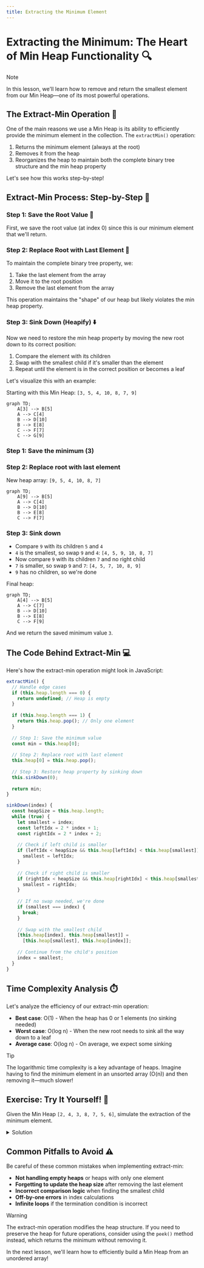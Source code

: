 ```yaml
---
title: Extracting the Minimum Element
---
```


# Extracting the Minimum: The Heart of Min Heap Functionality 🔍

> [!NOTE]
> In this lesson, we'll learn how to remove and return the smallest element from our Min Heap—one of its most powerful operations.

## The Extract-Min Operation 🎯

One of the main reasons we use a Min Heap is its ability to efficiently provide the minimum element in the collection. The `extractMin()` operation:

1. Returns the minimum element (always at the root)
2. Removes it from the heap
3. Reorganizes the heap to maintain both the complete binary tree structure and the min heap property

Let's see how this works step-by-step!

## Extract-Min Process: Step-by-Step 📝

### Step 1: Save the Root Value 💾

First, we save the root value (at index 0) since this is our minimum element that we'll return.

### Step 2: Replace Root with Last Element 🔄

To maintain the complete binary tree property, we:
1. Take the last element from the array
2. Move it to the root position
3. Remove the last element from the array

This operation maintains the "shape" of our heap but likely violates the min heap property.

### Step 3: Sink Down (Heapify) ⬇️

Now we need to restore the min heap property by moving the new root down to its correct position:

1. Compare the element with its children
2. Swap with the smallest child if it's smaller than the element
3. Repeat until the element is in the correct position or becomes a leaf

Let's visualize this with an example:

Starting with this Min Heap: `[3, 5, 4, 10, 8, 7, 9]`

```mermaid
graph TD;
    A[3] --> B[5]
    A --> C[4]
    B --> D[10]
    B --> E[8]
    C --> F[7]
    C --> G[9]
```

### Step 1: Save the minimum (3)

### Step 2: Replace root with last element
New heap array: `[9, 5, 4, 10, 8, 7]`

```mermaid
graph TD;
    A[9] --> B[5]
    A --> C[4]
    B --> D[10]
    B --> E[8]
    C --> F[7]
```

### Step 3: Sink down
- Compare `9` with its children `5` and `4`
- `4` is the smallest, so swap `9` and `4`: `[4, 5, 9, 10, 8, 7]`
- Now compare `9` with its children `7` and no right child
- `7` is smaller, so swap `9` and `7`: `[4, 5, 7, 10, 8, 9]`
- `9` has no children, so we're done

Final heap:

```mermaid
graph TD;
    A[4] --> B[5]
    A --> C[7]
    B --> D[10]
    B --> E[8]
    C --> F[9]
```

And we return the saved minimum value `3`.

## The Code Behind Extract-Min 💻

Here's how the extract-min operation might look in JavaScript:

```javascript
extractMin() {
  // Handle edge cases
  if (this.heap.length === 0) {
    return undefined; // Heap is empty
  }
  
  if (this.heap.length === 1) {
    return this.heap.pop(); // Only one element
  }
  
  // Step 1: Save the minimum value
  const min = this.heap[0];
  
  // Step 2: Replace root with last element
  this.heap[0] = this.heap.pop();
  
  // Step 3: Restore heap property by sinking down
  this.sinkDown(0);
  
  return min;
}

sinkDown(index) {
  const heapSize = this.heap.length;
  while (true) {
    let smallest = index;
    const leftIdx = 2 * index + 1;
    const rightIdx = 2 * index + 2;
    
    // Check if left child is smaller
    if (leftIdx < heapSize && this.heap[leftIdx] < this.heap[smallest]) {
      smallest = leftIdx;
    }
    
    // Check if right child is smaller
    if (rightIdx < heapSize && this.heap[rightIdx] < this.heap[smallest]) {
      smallest = rightIdx;
    }
    
    // If no swap needed, we're done
    if (smallest === index) {
      break;
    }
    
    // Swap with the smallest child
    [this.heap[index], this.heap[smallest]] = 
      [this.heap[smallest], this.heap[index]];
    
    // Continue from the child's position
    index = smallest;
  }
}
```

## Time Complexity Analysis ⏱️

Let's analyze the efficiency of our extract-min operation:

- **Best case**: O(1) - When the heap has 0 or 1 elements (no sinking needed)
- **Worst case**: O(log n) - When the new root needs to sink all the way down to a leaf
- **Average case**: O(log n) - On average, we expect some sinking

> [!TIP]
> The logarithmic time complexity is a key advantage of heaps. Imagine having to find the minimum element in an unsorted array (O(n)) and then removing it—much slower!

## Exercise: Try It Yourself! 🧠

Given the Min Heap `[2, 4, 3, 8, 7, 5, 6]`, simulate the extraction of the minimum element.

<details>
<summary>Solution</summary>

Initial heap: `[2, 4, 3, 8, 7, 5, 6]`

1. Save minimum: `2`
2. Replace root with last element: `[6, 4, 3, 8, 7, 5]`
3. Sink down:
   - Compare `6` with children `4` and `3`
   - `3` is smallest, so swap: `[3, 4, 6, 8, 7, 5]`
   - Compare `6` with children `8` and `5`
   - `5` is smallest, so swap: `[3, 4, 5, 8, 7, 6]`
   - `6` has no children, so we're done

Final heap: `[3, 4, 5, 8, 7, 6]`
Return value: `2`
</details>

## Common Pitfalls to Avoid ⚠️

Be careful of these common mistakes when implementing extract-min:

- **Not handling empty heaps** or heaps with only one element
- **Forgetting to update the heap size** after removing the last element
- **Incorrect comparison logic** when finding the smallest child
- **Off-by-one errors** in index calculations
- **Infinite loops** if the termination condition is incorrect

> [!WARNING]
> The extract-min operation modifies the heap structure. If you need to preserve the heap for future operations, consider using the `peek()` method instead, which returns the minimum without removing it.

In the next lesson, we'll learn how to efficiently build a Min Heap from an unordered array! 